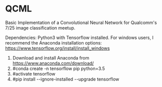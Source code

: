 # QCML
Basic Implementation of a Convolutional Neural Network for Qualcomm's 7/25 image classification meetup.

Dependencies:
Python3 with Tensorflow installed. For windows users, I recommend the Anaconda installation options:
https://www.tensorflow.org/install/install_windows

1. Download and install Anaconda from https://www.anaconda.com/download/
2. #conda create -n tensorflow pip python=3.5 
3. #activate tensorflow
4. #pip install --ignore-installed --upgrade tensorflow 
